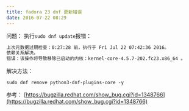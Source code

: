 ```yaml
---
title: fadora 23 dnf 更新错误
date: 2016-07-22 08:29
---
```


问题： 
执行`sudo dnf update`报错：

``` bash
上次元数据过期检查：0:27:28 前，执行于 Fri Jul 22 07:42:36 2016。 
依赖关系解决。 
错误：该操作将导致移除已启动的内核：kernel-core-4.5.7-202.fc23.x86_64 。
```
解决方法：

`sudo dnf remove python3-dnf-plugins-core -y`

参考： [https://bugzilla.redhat.com/show_bug.cgi?id=1348766](https://bugzilla.redhat.com/show_bug.cgi?id=1348766)